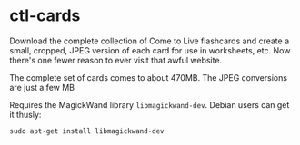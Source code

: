 # ctl-cards
Download the complete collection of Come to Live flashcards and create a small, cropped, JPEG version of each card for use in worksheets, etc. Now there's one fewer reason to ever visit that awful website.

The complete set of cards comes to about 470MB. The JPEG conversions are just a few MB

Requires the MagickWand library `libmagickwand-dev`.
Debian users can get it thusly:

    sudo apt-get install libmagickwand-dev
